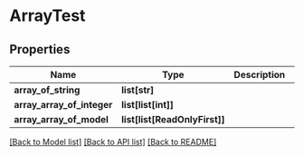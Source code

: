 # ArrayTest


## Properties
Name | Type | Description | Notes
------------ | ------------- | ------------- | -------------
**array_of_string** | **list[str]** |  | [optional] 
**array_array_of_integer** | **list[list[int]]** |  | [optional] 
**array_array_of_model** | **list[list[ReadOnlyFirst]]** |  | [optional] 

[[Back to Model list]](../README.md#documentation-for-models) [[Back to API list]](../README.md#documentation-for-api-endpoints) [[Back to README]](../README.md)


